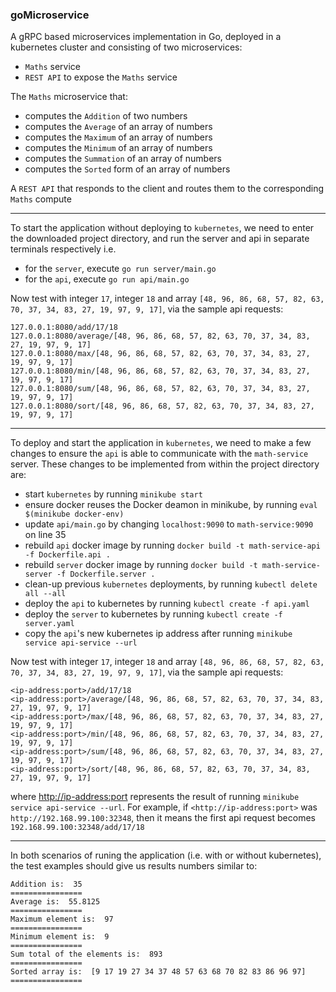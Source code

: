 ### goMicroservice

A gRPC based microservices implementation in Go, deployed in a kubernetes cluster and consisting of two microservices:

* `Maths` service
* `REST API` to expose the `Maths` service

The `Maths` microservice that:

* computes the `Addition` of two numbers
* computes the `Average` of an array of numbers
* computes the `Maximum` of an array of numbers
* computes the `Minimum` of an array of numbers
* computes the `Summation` of an array of numbers
* computes the `Sorted` form of an array of numbers

A `REST API` that responds to the client and routes them to the corresponding `Maths` compute

***

To start the application without deploying to `kubernetes`, we need to enter the downloaded project directory, and run the server and api in separate terminals respectively i.e.

* for the `server`, execute `go run server/main.go`
* for the `api`, execute `go run api/main.go`

Now test with integer `17`, integer `18` and array `[48, 96, 86, 68, 57, 82, 63, 70, 37, 34, 83, 27, 19, 97, 9, 17]`, via the sample api requests:

```
127.0.0.1:8080/add/17/18
127.0.0.1:8080/average/[48, 96, 86, 68, 57, 82, 63, 70, 37, 34, 83, 27, 19, 97, 9, 17]
127.0.0.1:8080/max/[48, 96, 86, 68, 57, 82, 63, 70, 37, 34, 83, 27, 19, 97, 9, 17]
127.0.0.1:8080/min/[48, 96, 86, 68, 57, 82, 63, 70, 37, 34, 83, 27, 19, 97, 9, 17]
127.0.0.1:8080/sum/[48, 96, 86, 68, 57, 82, 63, 70, 37, 34, 83, 27, 19, 97, 9, 17]
127.0.0.1:8080/sort/[48, 96, 86, 68, 57, 82, 63, 70, 37, 34, 83, 27, 19, 97, 9, 17]
```


***

To deploy and start the application in `kubernetes`, we need to make a few changes to ensure the `api` is able to communicate with the `math-service` server. These changes to be implemented from within the project directory are:

* start `kubernetes` by running `minikube start`
* ensure docker reuses the Docker deamon in minikube, by running `eval $(minikube docker-env)`
* update `api/main.go` by changing `localhost:9090` to `math-service:9090` on line 35
* rebuild `api` docker image by running `docker build -t math-service-api -f Dockerfile.api .`
* rebuild `server` docker image by running `docker build -t math-service-server -f Dockerfile.server .`
* clean-up previous `kubernetes` deployments, by running `kubectl delete all --all`
* deploy the `api` to kubernetes by running `kubectl create -f api.yaml`
* deploy the `server` to kubernetes by running `kubectl create -f server.yaml`
* copy the `api`'s new kubernetes ip address after running `minikube service api-service --url`

Now test with integer `17`, integer `18` and array `[48, 96, 86, 68, 57, 82, 63, 70, 37, 34, 83, 27, 19, 97, 9, 17]`, via the sample api requests:

```
<ip-address:port>/add/17/18
<ip-address:port>/average/[48, 96, 86, 68, 57, 82, 63, 70, 37, 34, 83, 27, 19, 97, 9, 17]
<ip-address:port>/max/[48, 96, 86, 68, 57, 82, 63, 70, 37, 34, 83, 27, 19, 97, 9, 17]
<ip-address:port>/min/[48, 96, 86, 68, 57, 82, 63, 70, 37, 34, 83, 27, 19, 97, 9, 17]
<ip-address:port>/sum/[48, 96, 86, 68, 57, 82, 63, 70, 37, 34, 83, 27, 19, 97, 9, 17]
<ip-address:port>/sort/[48, 96, 86, 68, 57, 82, 63, 70, 37, 34, 83, 27, 19, 97, 9, 17]
```
where <http://ip-address:port> represents the result of running `minikube service api-service --url`. For example, if `<http://ip-address:port>` was `http://192.168.99.100:32348`, then it means the first api request becomes `192.168.99.100:32348/add/17/18`

*** 

In both scenarios of runing the application (i.e. with or without kubernetes), the test examples should give us results numbers similar to:

```
Addition is:  35
================
Average is:  55.8125
================
Maximum element is:  97
================
Minimum element is:  9
================
Sum total of the elements is:  893
================
Sorted array is:  [9 17 19 27 34 37 48 57 63 68 70 82 83 86 96 97]
================
```

